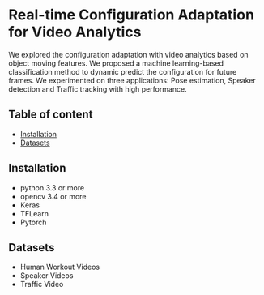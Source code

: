 
# Real-time Configuration Adaptation for Video Analytics
We explored the configuration adaptation with video analytics based on object moving features.
We proposed a machine learning-based classification method to dynamic predict the configuration for future frames.
We experimented on three applications: Pose estimation, Speaker detection and Traffic tracking with high performance.


## Table of content

- [Installation](#installation)
- [Datasets](#datasets)

## Installation  

- python 3.3 or more
- opencv 3.4 or more  
- Keras
- TFLearn
- Pytorch


## Datasets
- Human Workout Videos
- Speaker Videos
- Traffic Video






